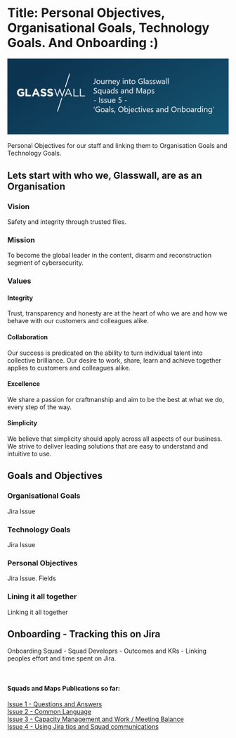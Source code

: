 # Title: Personal Objectives, Organisational Goals, Technology Goals. And Onboarding :)

![image](Pictures/BlogIssue5.png)

Personal Objectives for our staff and linking them to Organisation Goals and Technology Goals.

## Lets start with who we, Glasswall, are as an Organisation

### Vision
Safety and integrity through trusted files.

### Mission
To become the global leader in the content, disarm and reconstruction segment of cybersecurity.


### Values
#### Integrity
Trust, transparency and honesty are at the heart of who we are and how we behave with our customers and colleagues alike.
#### Collaboration
Our success is predicated on the ability to turn individual talent into collective brilliance. Our desire to work, share, learn and achieve together applies to customers and colleagues alike.
#### Excellence
We share a passion for craftmanship and aim to be the best at what we do, every step of the way.
#### Simplicity
We believe that simplicity should apply across all aspects of our business. We strive to deliver leading solutions that are easy to understand and intuitive to use.


## Goals and Objectives 

### Organisational Goals

Jira Issue

### Technology Goals

Jira Issue 

### Personal Objectives
Jira Issue. Fields

### Lining it all together
Linking it all together


## Onboarding - Tracking this on Jira

Onboarding Squad - Squad Developrs - Outcomes and KRs - Linking peoples effort and time spent on Jira.


<br/>  

#### Squads and Maps Publications so far:
[Issue 1 - Questions and Answers](https://medium.com/glasswall-engineering/glasswall-squads-and-maps-issue-1-questions-a5056b8c37c9)  
[Issue 2 - Common Language](https://medium.com/glasswall-engineering/slideshare-glasswall-squads-and-maps-part-2-e3b8b222b72f)  
[Issue 3 - Capacity Management and Work / Meeting Balance](https://medium.com/glasswall-engineering/glasswall-squads-and-maps-issue-3-capacity-management-and-work-meeting-balance-cd7660d15100)  
[Issue 4 - Using Jira tips and Squad communications](https://medium.com/glasswall-engineering/jira-tips-and-squad-communications-2bbc7676aa10)
